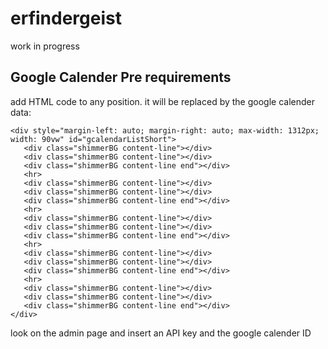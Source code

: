 # erfindergeist

work in progress

## Google Calender Pre requirements

add HTML code to any position. it will be replaced by the google calender data:

```
<div style="margin-left: auto; margin-right: auto; max-width: 1312px; width: 90vw" id="gcalendarListShort">
   <div class="shimmerBG content-line"></div>
   <div class="shimmerBG content-line"></div>
   <div class="shimmerBG content-line end"></div>   
   <hr>
   <div class="shimmerBG content-line"></div>
   <div class="shimmerBG content-line"></div>
   <div class="shimmerBG content-line end"></div>
   <hr>
   <div class="shimmerBG content-line"></div>
   <div class="shimmerBG content-line"></div>
   <div class="shimmerBG content-line end"></div>
   <hr>
   <div class="shimmerBG content-line"></div>
   <div class="shimmerBG content-line"></div>
   <div class="shimmerBG content-line end"></div>
   <hr>
   <div class="shimmerBG content-line"></div>
   <div class="shimmerBG content-line"></div>
   <div class="shimmerBG content-line end"></div>
</div>
```

look on the admin page and insert an API key and the google calender ID